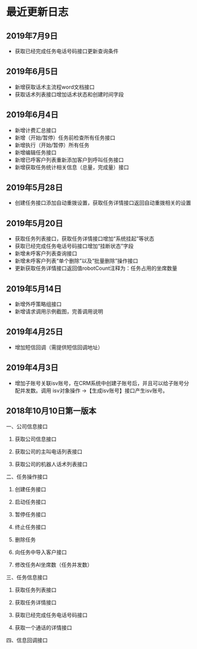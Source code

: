 # 最近更新日志

## 2019年7月9日

- 获取已经完成任务电话号码接口更新查询条件

## 2019年6月5日

- 新增获取话术主流程word文档接口
- 获取话术列表接口增加话术状态和创建时间字段

## 2019年6月4日

- 新增计费汇总接口
- 新增（开始/暂停）任务前检查所有任务接口
- 新增执行（开始/暂停）所有任务
- 新增编辑任务接口
- 新增已呼客户列表重新添加客户到呼叫任务接口
- 新增获取任务统计相关信息（总量，完成量）接口

## 2019年5月28日

- 创建任务接口添加自动重拨设置，获取任务详情接口返回自动重拨相关的设置

## 2019年5月20日

- 获取任务列表接口，获取任务详情接口增加“系统挂起”等状态
- 获取已经完成任务电话号码接口增加“挂断状态”字段
- 新增未呼客户列表查询接口
- 新增未呼客户列表“单个删除”以及“批量删除”操作接口
- 更新获取任务详情接口返回值robotCount注释为：任务占用的坐席数量

## 2019年5月14日

+ 新增外呼策略组接口
+ 新增请求调用示例截图，完善调用说明

## 2019年4月25日

+ 增加短信回调（需提供短信回调地址）

## 2019年4月3日

+ 增加子账号关联isv账号，在CRM系统中创建子账号后，并且可以给子账号分配并发数。调用 isv对象操作 ->【生成isv账号】接口产生isv账号。

## 2018年10月10日第一版本

一、公司信息接口

  1. 获取公司信息接口
  
  2. 获取公司的主叫电话列表接口
  
  3. 获取公司的机器人话术列表接口

二、任务操作接口

  1. 创建任务接口
  
  2. 启动任务接口
  
  3. 暂停任务接口
  
  4. 终止任务接口
  
  5. 删除任务
  
  6. 向任务中导入客户接口
  
  7. 修改任务AI坐席数（任务并发数）

三、任务信息接口

  1. 获取任务列表接口

  2. 获取任务详情接口

  3. 获取已经完成任务电话号码接口

  4. 获取一个通话的详情接口

四、信息回调接口
